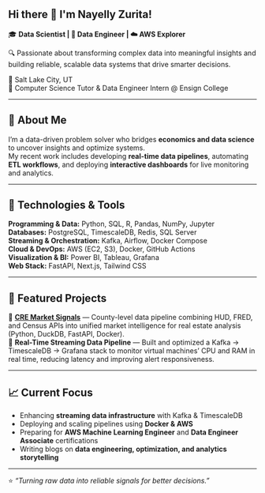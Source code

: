 ## Hi there 👋 I'm Nayelly Zurita!

🎓 **Data Scientist | 🤖 Data Engineer | ☁️ AWS Explorer**

🔍 Passionate about transforming complex data into meaningful insights and building reliable, scalable data systems that drive smarter decisions.

📍 Salt Lake City, UT  
💼 Computer Science Tutor & Data Engineer Intern @ Ensign College  

---

## 🧠 About Me
I’m a data-driven problem solver who bridges **economics and data science** to uncover insights and optimize systems.  
My recent work includes developing **real-time data pipelines**, automating **ETL workflows**, and deploying **interactive dashboards** for live monitoring and analytics.

---

## 🔧 Technologies & Tools
**Programming & Data:** Python, SQL, R, Pandas, NumPy, Jupyter  
**Databases:** PostgreSQL, TimescaleDB, Redis, SQL Server  
**Streaming & Orchestration:** Kafka, Airflow, Docker Compose  
**Cloud & DevOps:** AWS (EC2, S3), Docker, GitHub Actions  
**Visualization & BI:** Power BI, Tableau, Grafana  
**Web Stack:** FastAPI, Next.js, Tailwind CSS  

---

## 🚀 Featured Projects
🔹 **[CRE Market Signals](https://github.com/naz154/cre-market-signals)** — County-level data pipeline combining HUD, FRED, and Census APIs into unified market intelligence for real estate analysis (Python, DuckDB, FastAPI, Docker).  
🔹 **Real-Time Streaming Data Pipeline** — Built and optimized a Kafka → TimescaleDB → Grafana stack to monitor virtual machines’ CPU and RAM in real time, reducing latency and improving alert responsiveness.  


---

## 📈 Current Focus
- Enhancing **streaming data infrastructure** with Kafka & TimescaleDB  
- Deploying and scaling pipelines using **Docker & AWS**  
- Preparing for **AWS Machine Learning Engineer** and **Data Engineer Associate** certifications  
- Writing blogs on **data engineering, optimization, and analytics storytelling**


---

⭐️ *“Turning raw data into reliable signals for better decisions.”*  
